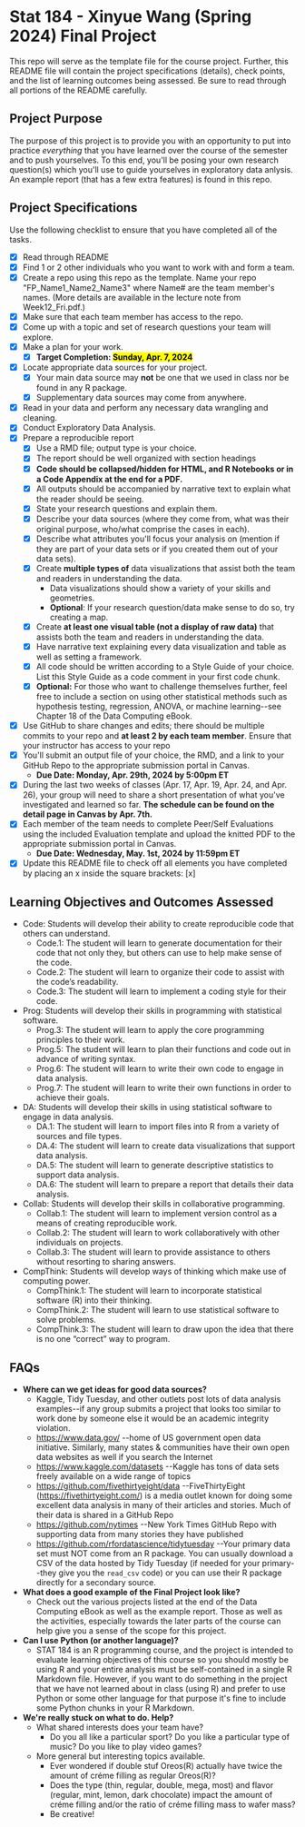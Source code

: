# Stat 184 - Xinyue Wang (Spring 2024) Final Project

This repo will serve as the template file for the course project. Further, this README file will contain the project specifications (details), check points, and the list of learning outcomes being assessed. Be sure to read through all portions of the README carefully.

## Project Purpose

The purpose of this project is to provide you with an opportunity to put into practice *everything* that you have learned over the course of the semester and to push yourselves. To this end, you'll be posing your own research question(s) which you'll use to guide yourselves in exploratory data anlysis. An example report (that has a few extra features) is found in this repo.

## Project Specifications 

Use the following checklist to ensure that you have completed all of the tasks.

- [X] Read through README
- [X] Find 1 or 2 other individuals who you want to work with and form a team.
- [X] Create a repo using this repo as the template. Name your repo "FP_Name1_Name2_Name3" where Name# are the team member's names. (More details are available in the lecture note from Week12_Fri.pdf.)
- [X] Make sure that each team member has access to the repo.
- [X] Come up with a topic and set of research questions your team will explore.
- [X] Make a plan for your work.
  - [X] __Target Completion: <mark>Sunday, Apr. 7, 2024</mark>__
- [X] Locate appropriate data sources for your project.
  - [X] Your main data source may __not__ be one that we used in class nor be found in any R package.
  - [X] Supplementary data sources may come from anywhere.
- [X] Read in your data and perform any necessary data wrangling and cleaning.
- [X] Conduct Exploratory Data Analysis.
- [X] Prepare a reproducible report
  - [X] Use a RMD file; output type is your choice.
  - [X] The report should be well organized with section headings
  - [X] __Code should be collapsed/hidden for HTML, and R Notebooks or in a Code Appendix at the end for a PDF.__
  - [X] All outputs should be accompanied by narrative text to explain what the reader should be seeing.
  - [X] State your research questions and explain them.
  - [X] Describe your data sources (where they come from, what was their original purpose, who/what comprise the cases in each).
  - [X] Describe what attributes you'll focus your analysis on (mention if they are part of your data sets or if you created them out of your data sets).
  - [X] Create __multiple types of__ data visualizations that assist both the team and readers in understanding the data.
    - Data visualizations should show a variety of your skills and geometries.
    - __Optional__: If your research question/data make sense to do so, try creating a map.
  - [X] Create __at least one visual table (not a display of raw data)__ that assists both the team and readers in understanding the data.
  - [X] Have narrative text explaining every data visualization and table as well as setting a framework.
  - [X] All code should be written according to a Style Guide of your choice. List this Style Guide as a code comment in your first code chunk.
  - [X] __Optional:__ For those who want to challenge themselves further, feel free to include a section on using other statistical methods such as hypothesis testing, regression, ANOVA, or machine learning--see Chapter 18 of the Data Computing eBook.
- [X] Use GitHub to share changes and edits; there should be multiple commits to your repo and __at least 2 by each team member__. Ensure that your instructor has access to your repo
- [X] You'll submit an output file of your choice, the RMD, and a link to your GitHub Repo to the appropriate submission portal in Canvas.
    - __Due Date: Monday, Apr. 29th, 2024 by 5:00pm ET__
- [X] During the last two weeks of classes (Apr. 17, Apr. 19, Apr. 24, and Apr. 26), your group will need to share a short presentation of what you've investigated and learned so far. __The schedule can be found on the detail page in Canvas by Apr. 7th.__
- [X] Each member of the team needs to complete Peer/Self Evaluations using the included Evaluation template and upload the knitted PDF to the appropriate submission portal in Canvas.
    - __Due Date: Wednesday, May. 1st, 2024 by 11:59pm ET__
- [X] Update this README file to check off all elements you have completed by placing an x inside the square brackets: [x]

## Learning Objectives and Outcomes Assessed
+ Code: Students will develop their ability to create reproducible code that others can understand.
  + Code.1: The student will learn to generate documentation for their code that not only they, but others can use to help make sense of the code.
  + Code.2: The student will learn to organize their code to assist with the code’s readability.
  + Code.3: The student will learn to implement a coding style for their code.
+ Prog: Students will develop their skills in programming with statistical software.
  + Prog.3: The student will learn to apply the core programming principles to their work.
  + Prog.5: The student will learn to plan their functions and code out in advance of writing syntax.
  + Prog.6: The student will learn to write their own code to engage in data analysis.
  + Prog.7: The student will learn to write their own functions in order to achieve their goals.
+ DA: Students will develop their skills in using statistical software to engage in data analysis.
  + DA.1: The student will learn to import files into R from a variety of sources and file types.
  + DA.4: The student will learn to create data visualizations that support data analysis.
  + DA.5: The student will learn to generate descriptive statistics to support data analysis.
  + DA.6: The student will learn to prepare a report that details their data analysis.
+ Collab: Students will develop their skills in collaborative programming.
  + Collab.1: The student will learn to implement version control as a means of creating reproducible work.
  + Collab.2: The student will learn to work collaboratively with other individuals on projects.
  + Collab.3: The student will learn to provide assistance to others without resorting to sharing answers.
+ CompThink: Students will develop ways of thinking which make use of computing power.
  + CompThink.1: The student will learn to incorporate statistical software (R) into their thinking.
  + CompThink.2: The student will learn to use statistical software to solve problems.
  + CompThink.3: The student will learn to draw upon the idea that there is no one “correct” way to program.

## FAQs
+ __Where can we get ideas for good data sources?__
  - Kaggle, Tidy Tuesday, and other outlets post lots of data analysis examples--if any group submits a project that looks too similar to work done by someone else it would be an academic integrity violation.  
  - https://www.data.gov/ --home of US government open data initiative.  Similarly, many states & communities have their own open data websites as well if you search the Internet
  - https://www.kaggle.com/datasets --Kaggle has tons of data sets freely available on a wide range of topics
  - https://github.com/fivethirtyeight/data --FiveThirtyEight (https://fivethirtyeight.com/) is a media outlet known for doing some excellent data analysis in many of their articles and stories.  Much of their data is shared in a GitHub Repo
  - https://github.com/nytimes --New York Times GitHub Repo with supporting data from many stories they have published
  - https://github.com/rfordatascience/tidytuesday --Your primary data set must NOT come from an R package.  You can usually download a CSV of the data hosted by Tidy Tuesday (if needed for your primary--they give you the `read_csv` code) or you can use their R package directly for a secondary source.
+ __What does a good example of the Final Project look like?__
  - Check out the various projects listed at the end of the Data Computing eBook as well as the example report. Those as well as the activities, especially towards the later parts of the course can help give you a sense of the scope for this project.  
+ __Can I use Python (or another language)?__
  - STAT 184 is an R programming course, and the project is intended to evaluate learning objectives of this course so you should mostly be using R and your entire analysis must be self-contained in a single R Markdown file. However, if you want to do something in the project that we have not learned about in class (using R) and prefer to use Python or some other language for that purpose it's fine to include some Python chunks in your R Markdown.
+ __We're really stuck on what to do. Help?__
  - What shared interests does your team have?
    - Do you all like a particular sport? Do you like a particular type of music? Do you like to play video games?
  - More general but interesting topics available.
    - Ever wondered if double stuf Oreos(R) actually have twice the amount of créme filling as regular Oreos(R)?
    - Does the type (thin, regular, double, mega, most) and flavor (regular, mint, lemon, dark chocolate) impact the amount of créme filling and/or the ratio of créme filling mass to wafer mass?
    - Be creative!
